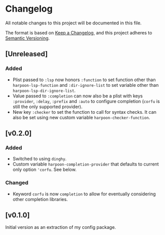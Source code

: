 # Changelog

All notable changes to this project will be documented in this file.

The format is based on [Keep a Changelog](https://keepachangelog.com/en/1.0.0/),
and this project adheres to [Semantic Versioning](https://semver.org/spec/v2.0.0.html).

## [Unreleased]

### Added

- Plist passed to `:lsp` now honors `:function` to set function other
  than `harpoon-lsp-function` and `:dir-ignore-list` to set variable
  other than `harpoon-lsp-dir-ignore-list`.
- Value passed to `:completion` can now also be a plist with keys
  `:provider`, `:delay`, `:prefix` and `:auto` to configure completion
  (`corfu` is still the only supported provider).
- New key `:checker` to set the function to call for syntax checks. It
  can also be set using new custom variable
  `harpoon-checker-function`.

## [v0.2.0]

### Added

- Switched to using `dinghy`.
- Custom variable `harpoon-completion-provider` that defaults to
  current only option `'corfu`. See below.

### Changed

- Keyword `corfu` is now `completion` to allow for eventually
  considering other completion libraries.

## [v0.1.0]

Initial version as an extraction of my config package.
